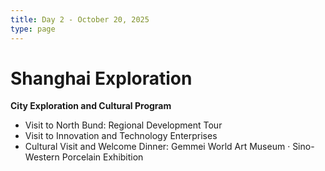 ```yaml
---
title: Day 2 - October 20, 2025
type: page
---
```


# Shanghai Exploration

**City Exploration and Cultural Program**

- Visit to North Bund: Regional Development Tour  
- Visit to Innovation and Technology Enterprises  
- Cultural Visit and Welcome Dinner: Gemmei World Art Museum · Sino-Western Porcelain Exhibition


